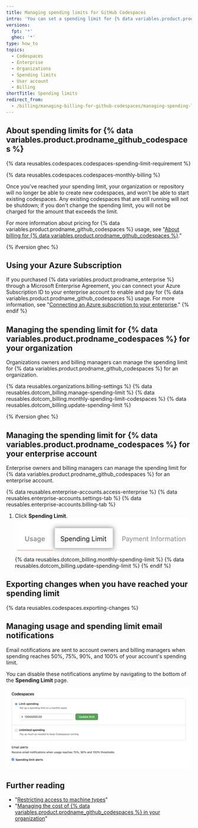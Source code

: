 ```yaml
---
title: Managing spending limits for GitHub Codespaces
intro: 'You can set a spending limit for {% data variables.product.prodname_github_codespaces %} usage.'
versions:
  fpt: '*'
  ghec: '*'
type: how_to
topics:
  - Codespaces
  - Enterprise
  - Organizations
  - Spending limits
  - User account
  - Billing
shortTitle: Spending limits
redirect_from:
  - /billing/managing-billing-for-github-codespaces/managing-spending-limits-for-codespaces
---
```

## About spending limits for {% data variables.product.prodname_github_codespaces %}

{% data reusables.codespaces.codespaces-spending-limit-requirement %}

{% data reusables.codespaces.codespaces-monthly-billing %} 

Once you've reached your spending limit, your organization or repository will no longer be able to create new codespaces, and won't be able to start existing codespaces. Any existing codespaces that are still running will not be shutdown; if you don't change the spending limit, you will not be charged for the amount that exceeds the limit.

For more information about pricing for {% data variables.product.prodname_github_codespaces %} usage, see "[About billing for {% data variables.product.prodname_github_codespaces %}](/billing/managing-billing-for-github-codespaces/about-billing-for-github-codespaces)."

{% ifversion ghec %}
## Using your Azure Subscription
If you purchased {% data variables.product.prodname_enterprise %} through a Microsoft Enterprise Agreement, you can connect your Azure Subscription ID to your enterprise account to enable and pay for {% data variables.product.prodname_github_codespaces %} usage. For more information, see "[Connecting an Azure subscription to your enterprise](/billing/managing-billing-for-your-github-account/connecting-an-azure-subscription-to-your-enterprise)."
{% endif %}

## Managing the spending limit for {% data variables.product.prodname_codespaces %} for your organization

Organizations owners and billing managers can manage the spending limit for {% data variables.product.prodname_github_codespaces %} for an organization.

{% data reusables.organizations.billing-settings %}
{% data reusables.dotcom_billing.manage-spending-limit %}
{% data reusables.dotcom_billing.monthly-spending-limit-codespaces %}
{% data reusables.dotcom_billing.update-spending-limit %}

{% ifversion ghec %}
## Managing the spending limit for {% data variables.product.prodname_codespaces %} for your enterprise account

Enterprise owners and billing managers can manage the spending limit for {% data variables.product.prodname_github_codespaces %} for an enterprise account.

{% data reusables.enterprise-accounts.access-enterprise %}
{% data reusables.enterprise-accounts.settings-tab %}
{% data reusables.enterprise-accounts.billing-tab %}
1. Click **Spending Limit**.
  ![Spending limit tab](/assets/images/help/settings/spending-limit-tab-enterprise.png)
{% data reusables.dotcom_billing.monthly-spending-limit %}
{% data reusables.dotcom_billing.update-spending-limit %}
{% endif %}

## Exporting changes when you have reached your spending limit

{% data reusables.codespaces.exporting-changes %}
## Managing usage and spending limit email notifications

Email notifications are sent to account owners and billing managers when spending reaches 50%, 75%, 90%, and 100% of your account's spending limit. 

You can disable these notifications anytime by navigating to the bottom of the **Spending Limit** page.

![Screenshot of the billing email notification settings](/assets/images/help/billing/codespaces-spending-limit-notifications.png)

## Further reading

- "[Restricting access to machine types](/codespaces/managing-codespaces-for-your-organization/restricting-access-to-machine-types)"
- "[Managing the cost of {% data variables.product.prodname_github_codespaces %} in your organization](/codespaces/managing-codespaces-for-your-organization/managing-the-cost-of-github-codespaces-in-your-organization)"
